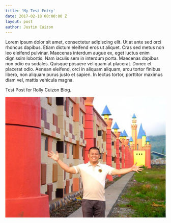 ```yaml
---
title: 'My Test Entry'
date: 2017-02-18 00:00:00 Z
layout: post
author: Justin Cuizon
---
```

Lorem ipsum dolor sit amet, consectetur adipiscing elit. Ut at ante sed orci rhoncus dapibus. Etiam dictum eleifend eros ut aliquet. Cras sed metus non leo eleifend pulvinar. Maecenas interdum augue ex, eget luctus enim dignissim lobortis. Nam iaculis sem in interdum porta. Maecenas dapibus non odio eu sodales. Quisque posuere vel quam at placerat. Donec et placerat odio. Aenean eleifend, orci in aliquam aliquam, arcu tortor finibus libero, non aliquam purus justo et sapien. In lectus tortor, porttitor maximus diam vel, mattis vehicula magna.


Test Post for Rolly Cuizon Blog.

![profile](/assets/img/avatar.jpg)
